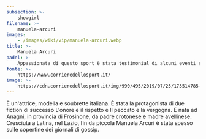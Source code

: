 ```yaml
---
subsection: >-
    showgirl
filename: >-
    manuela-arcuri
images:
    - /images/wiki/vip/manuela-arcuri.webp
title: >-
    Manuela Arcuri
padel: >-
    Appassionata di questo sport è stata testimonial di alcuni eventi solidali, sostenuti da molti altri personaggi famosi.
fonte: >-
    https://www.corrieredellosport.it/
image: >-
    https://cdn.corrieredellosport.it/img/990/495/2019/07/25/173514785-e34b74b6-46f1-49ba-a39a-c208f814a572.jpg
---
```

È un'attrice, modella e soubrette italiana. È stata la protagonista di due fiction di successo L'onore e il rispetto e Il peccato e la vergogna. È nata ad Anagni, in provincia di Frosinone, da padre crotonese e madre avellinese. Cresciuta a Latina, nel Lazio, fin da piccola Manuela Arcuri è stata spesso sulle copertine dei giornali di gossip.